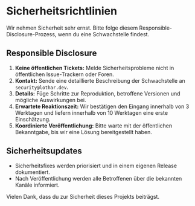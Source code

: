 # Sicherheitsrichtlinien

Wir nehmen Sicherheit sehr ernst. Bitte folge diesem Responsible-Disclosure-Prozess, wenn du eine Schwachstelle findest.

## Responsible Disclosure
1. **Keine öffentlichen Tickets:** Melde Sicherheitsprobleme nicht in öffentlichen Issue-Trackern oder Foren.
2. **Kontakt:** Sende eine detaillierte Beschreibung der Schwachstelle an `security@lothar.dev`.
3. **Details:** Füge Schritte zur Reproduktion, betroffene Versionen und mögliche Auswirkungen bei.
4. **Erwartete Reaktionszeit:** Wir bestätigen den Eingang innerhalb von 3 Werktagen und liefern innerhalb von 10 Werktagen eine erste Einschätzung.
5. **Koordinierte Veröffentlichung:** Bitte warte mit der öffentlichen Bekanntgabe, bis wir eine Lösung bereitgestellt haben.

## Sicherheitsupdates
- Sicherheitsfixes werden priorisiert und in einem eigenen Release dokumentiert.
- Nach Veröffentlichung werden alle Betroffenen über die bekannten Kanäle informiert.

Vielen Dank, dass du zur Sicherheit dieses Projekts beiträgst.

